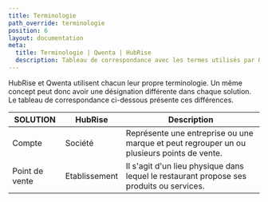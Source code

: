 ```yaml
---
title: Terminologie
path_override: terminologie
position: 6
layout: documentation
meta:
  title: Terminologie | Qwenta | HubRise
  description: Tableau de correspondance avec les termes utilisés par Qwenta et ceux utilisés dans HubRise pour le même concept. Connectez vos applications et synchronisez vos données.
---
```


HubRise et Qwenta utilisent chacun leur propre terminologie. Un même concept peut donc avoir une désignation différente dans chaque solution. Le tableau de correspondance ci-dessous présente ces différences.

| SOLUTION         | HubRise            | Description                                                                                |
|------------------|--------------------|--------------------------------------------------------------------------------------------|
| Compte           | Société            | Représente une entreprise ou une marque et peut regrouper un ou plusieurs points de vente. |
| Point de vente   | Etablissement      | Il s'agit d'un lieu physique dans lequel le restaurant propose ses produits ou services.   |

